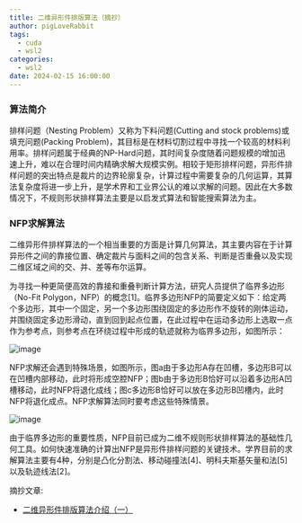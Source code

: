 ```yaml
---
title: 二维异形件排版算法（摘抄）
author: pigLoveRabbit
tags:
  - cuda
  - wsl2
categories:
  - wsl2
date: 2024-02-15 16:00:00
---
```

### 算法简介
排样问题（Nesting Problem）又称为下料问题(Cutting and stock problems)或填充问题(Packing Problem)，其目标是在材料切割过程中寻找一个较高的材料利用率。排样问题属于经典的NP-Hard问题，其时间复杂度随着问题规模的增加迅速上升，难以在合理时间内精确求解大规模实例。相较于矩形排样问题，异形件排样问题的突出特点是裁片的边界轮廓复杂，计算过程中需要复杂的几何运算，其算法复杂度将进一步上升，是学术界和工业界公认的难以求解的问题。因此在大多数情况下，不规则形状排样算法主要是以启发式算法和智能搜索算法为主。  

### NFP求解算法
二维异形件排样算法的一个相当重要的方面是计算几何算法，其主要内容在于计算异形件之间的靠接位置、确定裁片与面料之间的包含关系、判断是否重叠以及实现二维区域之间的交、并、差等布尔运算。  

为寻找一种更简便高效的靠接和重叠判断计算方法，研究人员提供了临界多边形（No-Fit Polygon，NFP）的概念[1]。临界多边形NFP的简要定义如下：给定两个多边形，其中一个固定，另一个多边形围绕固定的多边形作不旋转的刚体运动，并围绕固定多边形滑动，直到回到起点位置，在此过程中在运动多边形上选取一点作为参考点，则参考点在环绕过程中形成的轨迹就称为临界多边形，如图所示：  

![image](/images/nfp_detail.png)


NFP求解还会遇到特殊场景，如图所示，图a由于多边形A存在凹槽，多边形B可以在凹槽内部移动，此时将形成空腔NFP；图b由于多边形B恰好可以沿着多边形A凹槽移动，此时NFP将退化成线；图c多边形B恰好可以放在多边形B凹槽内，此时NFP将退化成点。NFP求解算法同时要考虑这些特殊情景。  

![image](/images/nfp_2.png)

由于临界多边形的重要性质，NFP目前已成为二维不规则形状排样算法的基础性几何工具。如何快速准确的计算出NFP是异形件排样问题的关键技术。学界目前的求解算法主要有4种，分别是凸化分割法、移动碰撞法[4]、明科夫斯基矢量和法[5]以及轨迹线法[2]。


摘抄文章:
* [二维异形件排版算法介绍（一）](https://bbs.huaweicloud.com/blogs/175385)